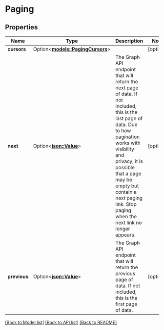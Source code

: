 # Paging

## Properties

Name | Type | Description | Notes
------------ | ------------- | ------------- | -------------
**cursors** | Option<[**models::PagingCursors**](Paging_cursors.md)> |  | [optional]
**next** | Option<[**json::Value**](.md)> | The Graph API endpoint that will return the next page of data. If not included, this is the last page of data.   Due to how pagination works with visibility and privacy, it is possible that a page may be empty but contain  a next paging link. Stop paging when the next link no longer appears.  | [optional]
**previous** | Option<[**json::Value**](.md)> | The Graph API endpoint that will return the previous page of data. If not included, this is the first page of data. | [optional]

[[Back to Model list]](../README.md#documentation-for-models) [[Back to API list]](../README.md#documentation-for-api-endpoints) [[Back to README]](../README.md)


